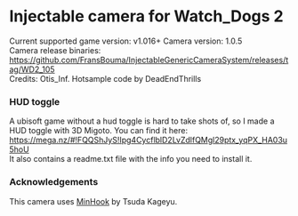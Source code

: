 Injectable camera for Watch_Dogs 2
============================

Current supported game version: v1.016+
Camera version: 1.0.5  
Camera release binaries: https://github.com/FransBouma/InjectableGenericCameraSystem/releases/tag/WD2_105    
Credits: Otis_Inf. Hotsample code by DeadEndThrills

### HUD toggle
A ubisoft game without a hud toggle is hard to take shots of, so I made a HUD toggle with 3D Migoto. 
You can find it here: https://mega.nz/#!FQQShJyS!Ipg4CycflblD2LvZdlfQMgl29ptx_yqPX_HA03u5hoU  
It also contains a readme.txt file with the info you need to install it. 

### Acknowledgements
This camera uses [MinHook](https://github.com/TsudaKageyu/minhook) by Tsuda Kageyu.
